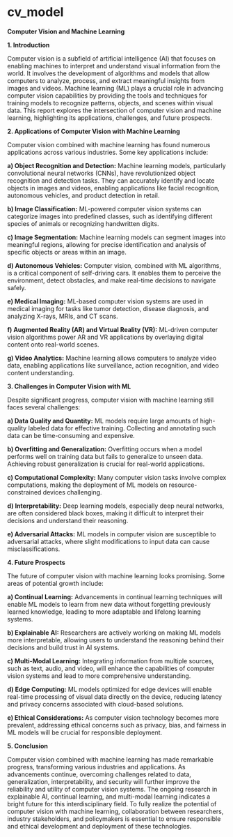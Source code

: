 # cv_model
**Computer Vision and Machine Learning**

**1. Introduction**

Computer vision is a subfield of artificial intelligence (AI) that focuses on enabling machines to interpret and understand visual information from the world. It involves the development of algorithms and models that allow computers to analyze, process, and extract meaningful insights from images and videos. Machine learning (ML) plays a crucial role in advancing computer vision capabilities by providing the tools and techniques for training models to recognize patterns, objects, and scenes within visual data. This report explores the intersection of computer vision and machine learning, highlighting its applications, challenges, and future prospects.

**2. Applications of Computer Vision with Machine Learning**

Computer vision combined with machine learning has found numerous applications across various industries. Some key applications include:

**a) Object Recognition and Detection:** Machine learning models, particularly convolutional neural networks (CNNs), have revolutionized object recognition and detection tasks. They can accurately identify and locate objects in images and videos, enabling applications like facial recognition, autonomous vehicles, and product detection in retail.

**b) Image Classification:** ML-powered computer vision systems can categorize images into predefined classes, such as identifying different species of animals or recognizing handwritten digits.

**c) Image Segmentation:** Machine learning models can segment images into meaningful regions, allowing for precise identification and analysis of specific objects or areas within an image.

**d) Autonomous Vehicles:** Computer vision, combined with ML algorithms, is a critical component of self-driving cars. It enables them to perceive the environment, detect obstacles, and make real-time decisions to navigate safely.

**e) Medical Imaging:** ML-based computer vision systems are used in medical imaging for tasks like tumor detection, disease diagnosis, and analyzing X-rays, MRIs, and CT scans.

**f) Augmented Reality (AR) and Virtual Reality (VR):** ML-driven computer vision algorithms power AR and VR applications by overlaying digital content onto real-world scenes.

**g) Video Analytics:** Machine learning allows computers to analyze video data, enabling applications like surveillance, action recognition, and video content understanding.

**3. Challenges in Computer Vision with ML**

Despite significant progress, computer vision with machine learning still faces several challenges:

**a) Data Quality and Quantity:** ML models require large amounts of high-quality labeled data for effective training. Collecting and annotating such data can be time-consuming and expensive.

**b) Overfitting and Generalization:** Overfitting occurs when a model performs well on training data but fails to generalize to unseen data. Achieving robust generalization is crucial for real-world applications.

**c) Computational Complexity:** Many computer vision tasks involve complex computations, making the deployment of ML models on resource-constrained devices challenging.

**d) Interpretability:** Deep learning models, especially deep neural networks, are often considered black boxes, making it difficult to interpret their decisions and understand their reasoning.

**e) Adversarial Attacks:** ML models in computer vision are susceptible to adversarial attacks, where slight modifications to input data can cause misclassifications.

**4. Future Prospects**

The future of computer vision with machine learning looks promising. Some areas of potential growth include:

**a) Continual Learning:** Advancements in continual learning techniques will enable ML models to learn from new data without forgetting previously learned knowledge, leading to more adaptable and lifelong learning systems.

**b) Explainable AI:** Researchers are actively working on making ML models more interpretable, allowing users to understand the reasoning behind their decisions and build trust in AI systems.

**c) Multi-Modal Learning:** Integrating information from multiple sources, such as text, audio, and video, will enhance the capabilities of computer vision systems and lead to more comprehensive understanding.

**d) Edge Computing:** ML models optimized for edge devices will enable real-time processing of visual data directly on the device, reducing latency and privacy concerns associated with cloud-based solutions.

**e) Ethical Considerations:** As computer vision technology becomes more prevalent, addressing ethical concerns such as privacy, bias, and fairness in ML models will be crucial for responsible deployment.

**5. Conclusion**

Computer vision combined with machine learning has made remarkable progress, transforming various industries and applications. As advancements continue, overcoming challenges related to data, generalization, interpretability, and security will further improve the reliability and utility of computer vision systems. The ongoing research in explainable AI, continual learning, and multi-modal learning indicates a bright future for this interdisciplinary field. To fully realize the potential of computer vision with machine learning, collaboration between researchers, industry stakeholders, and policymakers is essential to ensure responsible and ethical development and deployment of these technologies.

